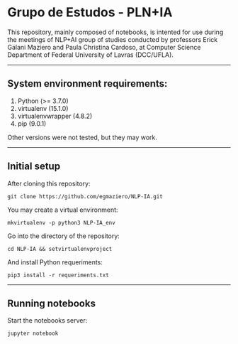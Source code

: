 # Grupo de Estudos - PLN+IA
This repository, mainly composed of notebooks, is intented for use during the meetings of NLP+AI group of studies conducted by professors Erick Galani Maziero and Paula Christina Cardoso, at Computer Science Department of Federal University of Lavras (DCC/UFLA).

---

## System environment requirements:
1. Python (>= 3.7.0)
2. virtualenv (15.1.0)
3. virtualenvwrapper (4.8.2)
4. pip (9.0.1)

Other versions were not tested, but they may work.

---

## Initial setup
After cloning this repository:

```
git clone https://github.com/egmaziero/NLP-IA.git
```

You may create a virtual environment:
```
mkvirtualenv -p python3 NLP-IA_env
```

Go into the directory of the repository:

```
cd NLP-IA && setvirtualenvproject
```
And install Python requeriments:

```
pip3 install -r requeriments.txt
```
---
## Running notebooks

Start the notebooks server:

```
jupyter notebook
```

